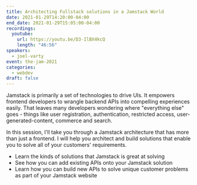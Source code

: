 ```yaml
---
title: Architecting Fullstack solutions in a Jamstack World
date: 2021-01-29T14:20:00-04:00
end_date: 2021-01-29T15:05:00-04:00
recordings:
  youtube:
    url: https://youtu.be/D3-IlBX4kcQ
    length: "46:56"
speakers:
  - joel-varty
event: the-jam-2021
categories:
  - webdev
draft: false
---
```


Jamstack is primarily a set of technologies to drive UIs. It empowers frontend developers to wrangle backend APIs into compelling experiences easily. That leaves many developers wondering where "everything else" goes - things like user registration, authentication, restricted access, user-generated-content, commerce and search.

In this session, I'll take you through a Jamstack architecture that has more than just a frontend. I will help you architect and build solutions that enable you to solve all of your customers' requirements.

- Learn the kinds of solutions that Jamstack is great at solving
- See how you can add existing APIs onto your Jamstack solution
- Learn how you can build new APIs to solve unique customer problems as part of your Jamstack website
